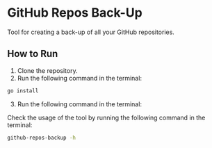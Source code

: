 # GitHub Repos Back-Up

Tool for creating a back-up of all your GitHub repositories.

## How to Run

1. Clone the repository.
2. Run the following command in the terminal:

```bash
go install
```

3. Run the following command in the terminal:

Check the usage of the tool by running the following command in the terminal:

```bash
github-repos-backup -h
```

